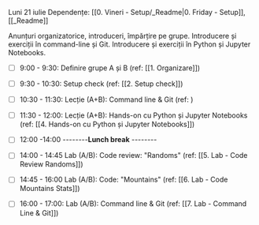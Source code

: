 Luni 21 iulie
Dependențe: [[0. Vineri - Setup/_Readme|0. Friday - Setup]], [[_Readme]]

Anunțuri organizatorice, introduceri, împărțire pe grupe.
Introducere și exerciții în command-line și Git.
Introducere și exerciții în Python și Jupyter Notebooks.

- [ ] 9:00 - 9:30: Definire grupe A și B (ref: [[1. Organizare]])
- [ ] 9:30 - 10:30: Setup check (ref: [[2. Setup check]])
- [ ] 10:30 - 11:30: Lecție (A+B): Command line & Git (ref: )
- [ ] 11:30 - 12:00: Lecție (A+B): Hands-on cu Python și Jupyter Notebooks (ref: [[4. Hands-on cu Python și Jupyter Notebooks]])

- [ ] 12:00 -14:00 --------**Lunch break** --------
 
- [ ] 14:00 - 14:45 Lab (A/B): Code review: "Randoms" (ref: [[5. Lab - Code Review Randoms]])
- [ ] 14:45 - 16:00 Lab (A/B): Code: "Mountains" (ref: [[6. Lab - Code Mountains Stats]])
- [ ] 16:00 - 17:00: Lab (A/B): Command line & Git (ref: [[7. Lab - Command Line & Git]])
